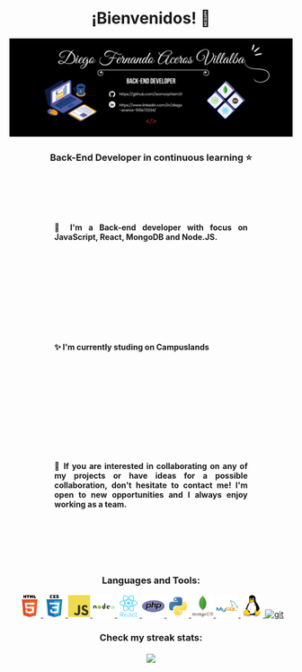 
<div id="header" align="center">
<h1 align="center"> ¡Bienvenidos! 👋 </h1>
<img src="Banner Diego.png" width="800">
  <h3 align="center">  Back-End Developer in continuous learning ⭐ </h3>
 
</div>

  <h4 style="padding: 80px; text-align: justify"> 🎯 I'm a Back-end developer with focus on JavaScript, React, MongoDB and Node.JS. </h4>
    
<p>  <h4 style="padding: 80px; text-align: justify"> ✨ I'm currently studing on Campuslands </p> </h4>
  
<p>  <h4 style="padding: 80px; text-align: justify"> 🙋 If you are interested in collaborating on any of my projects or have ideas for a possible collaboration, don't hesitate to contact me! I'm open to new opportunities and I always enjoy working as a team.  </p> </h4>




<h3 align="center"> Languages and Tools: </h3>
    <p align="center">
  <a href="https://www.w3.org/html/" target="_blank" rel="noreferrer"> <img src="https://raw.githubusercontent.com/devicons/devicon/master/icons/html5/html5-original-wordmark.svg" alt="html5" width="40" height="40"/> </a>
 <a href="https://www.w3schools.com/css/" target="_blank" rel="noreferrer"> <img src="https://raw.githubusercontent.com/devicons/devicon/master/icons/css3/css3-original-wordmark.svg" alt="css3" width="40" height="40"/> </a> 
  <a href="https://developer.mozilla.org/en-US/docs/Web/JavaScript" target="_blank" rel="noreferrer"> <img src="https://raw.githubusercontent.com/devicons/devicon/master/icons/javascript/javascript-original.svg" alt="javascript" width="40" height="40"/> </a>
      <a href="https://nodejs.org" target="_blank" rel="noreferrer"> <img src="https://raw.githubusercontent.com/devicons/devicon/master/icons/nodejs/nodejs-original-wordmark.svg" alt="nodejs" width="40" height="40"/> </a>
       <a href="https://reactjs.org/" target="_blank" rel="noreferrer"> <img src="https://raw.githubusercontent.com/devicons/devicon/master/icons/react/react-original-wordmark.svg" alt="react" width="40" height="40"/> </a>
      <a href="https://www.php.net" target="_blank" rel="noreferrer"> <img src="https://raw.githubusercontent.com/devicons/devicon/master/icons/php/php-original.svg" alt="php" width="40" height="40"/> </a>
      <a href="https://www.python.org" target="_blank" rel="noreferrer"> <img src="https://raw.githubusercontent.com/devicons/devicon/master/icons/python/python-original.svg" alt="python" width="40" height="40"/> </a>
      <a href="https://www.mongodb.com/" target="_blank" rel="noreferrer"> <img src="https://raw.githubusercontent.com/devicons/devicon/master/icons/mongodb/mongodb-original-wordmark.svg" alt="mongodb" width="40" height="40"/>
    <a href="https://www.mysql.com/" target="_blank" rel="noreferrer"> <img src="https://raw.githubusercontent.com/devicons/devicon/master/icons/mysql/mysql-original-wordmark.svg" alt="mysql" width="40" height="40"/> </a>
  <a href="https://www.linux.org/" target="_blank" rel="noreferrer"> <img src="https://raw.githubusercontent.com/devicons/devicon/master/icons/linux/linux-original.svg" alt="linux" width="40" height="40"/> </a>
 <a href="https://git-scm.com/" target="_blank" rel="noreferrer"> <img src="https://www.vectorlogo.zone/logos/git-scm/git-scm-icon.svg" alt="git" width="40" height="40"/> </a>

 </p>

 <div class="container_container" align="center">
    <div class="container">
      <h3 align="center"> Check my streak stats: </h3>
        <img align="center" src="https://github-readme-streak-stats.herokuapp.com/?user=Isomorphism21&theme=dark&hide_border=true"/>
    </div>
</div>


